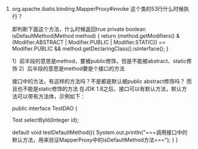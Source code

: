 1. org.apache.ibatis.binding.MapperProxy#invoke 这个类的53行什么时候执行？

	
	
	即判断下面这个方法，什么时候返回true
	private boolean isDefaultMethod(Method method) {
    return (method.getModifiers()
        & (Modifier.ABSTRACT | Modifier.PUBLIC | Modifier.STATIC)) == Modifier.PUBLIC
        && method.getDeclaringClass().isInterface();
     }
  
    1）前半段的意思是method，要被public修饰，但是不能被abstract、static修饰
    2）后半段的意思是method要是个接口的方法
  
    接口中的方法，有这样的方法吗？不是都是默认被public abstract修饰吗？ 而且也不能是static修饰的方法
    在JDK 1.8之后，接口可以有默认方法，默认方法可以带有方法体，示例如下：
  
    public interface TestDAO {
  
    Test selectById(Integer id);

    default void testDefaultMethod(){
        System.out.println("===调用接口中的默认方法，用来验证MapperProxy中的isDefaultMethod方法===");
     }
    }